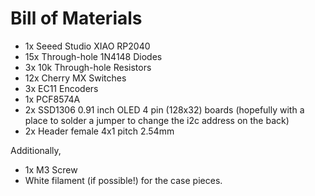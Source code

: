 # Bill of Materials

- 1x Seeed Studio XIAO RP2040
- 15x Through-hole 1N4148 Diodes
- 3x 10k Through-hole Resistors
- 12x Cherry MX Switches
- 3x EC11 Encoders
- 1x PCF8574A
- 2x SSD1306 0.91 inch OLED 4 pin (128x32) boards (hopefully with a place to solder a jumper to change the i2c address on the back)
- 2x Header female 4x1 pitch 2.54mm

Additionally,

- 1x M3 Screw
- White filament (if possible!) for the case pieces.
